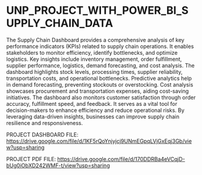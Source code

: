# UNP_PROJECT_WITH_POWER_BI_SUPPLY_CHAIN_DATA


The Supply Chain Dashboard provides a comprehensive analysis of key performance indicators (KPIs) related to supply chain operations. It enables stakeholders to monitor efficiency, identify bottlenecks, and optimize logistics. Key insights include inventory management, order fulfillment, supplier performance, logistics, demand forecasting, and cost analysis. The dashboard highlights stock levels, processing times, supplier reliability, transportation costs, and operational bottlenecks. Predictive analytics help in demand forecasting, preventing stockouts or overstocking. Cost analysis showcases procurement and transportation expenses, aiding cost-saving initiatives. The dashboard also monitors customer satisfaction through order accuracy, fulfillment speed, and feedback. It serves as a vital tool for decision-makers to enhance efficiency and reduce operational risks. By leveraging data-driven insights, businesses can improve supply chain resilience and responsiveness.

PROJECT DASHBOARD FILE: https://drive.google.com/file/d/1KF5rQoYnjyjcj9UNmEGpqLVjGxEqj3Gb/view?usp=sharing

PROJECT PDF FILE: https://drive.google.com/file/d/170DDRBa4eVCqjD-bUg0iObXD242WMF-t/view?usp=sharing

